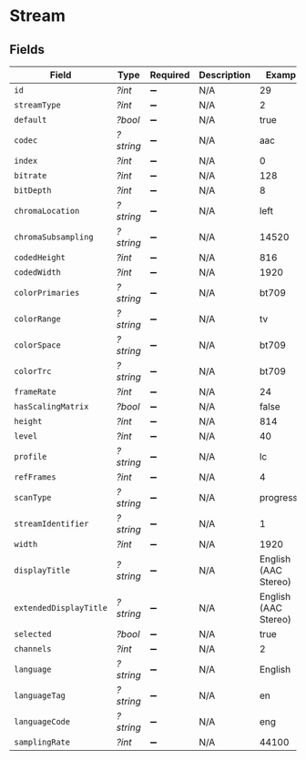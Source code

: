# Stream


## Fields

| Field                  | Type                   | Required               | Description            | Example                |
| ---------------------- | ---------------------- | ---------------------- | ---------------------- | ---------------------- |
| `id`                   | *?int*                 | :heavy_minus_sign:     | N/A                    | 29                     |
| `streamType`           | *?int*                 | :heavy_minus_sign:     | N/A                    | 2                      |
| `default`              | *?bool*                | :heavy_minus_sign:     | N/A                    | true                   |
| `codec`                | *?string*              | :heavy_minus_sign:     | N/A                    | aac                    |
| `index`                | *?int*                 | :heavy_minus_sign:     | N/A                    | 0                      |
| `bitrate`              | *?int*                 | :heavy_minus_sign:     | N/A                    | 128                    |
| `bitDepth`             | *?int*                 | :heavy_minus_sign:     | N/A                    | 8                      |
| `chromaLocation`       | *?string*              | :heavy_minus_sign:     | N/A                    | left                   |
| `chromaSubsampling`    | *?string*              | :heavy_minus_sign:     | N/A                    | 14520                  |
| `codedHeight`          | *?int*                 | :heavy_minus_sign:     | N/A                    | 816                    |
| `codedWidth`           | *?int*                 | :heavy_minus_sign:     | N/A                    | 1920                   |
| `colorPrimaries`       | *?string*              | :heavy_minus_sign:     | N/A                    | bt709                  |
| `colorRange`           | *?string*              | :heavy_minus_sign:     | N/A                    | tv                     |
| `colorSpace`           | *?string*              | :heavy_minus_sign:     | N/A                    | bt709                  |
| `colorTrc`             | *?string*              | :heavy_minus_sign:     | N/A                    | bt709                  |
| `frameRate`            | *?int*                 | :heavy_minus_sign:     | N/A                    | 24                     |
| `hasScalingMatrix`     | *?bool*                | :heavy_minus_sign:     | N/A                    | false                  |
| `height`               | *?int*                 | :heavy_minus_sign:     | N/A                    | 814                    |
| `level`                | *?int*                 | :heavy_minus_sign:     | N/A                    | 40                     |
| `profile`              | *?string*              | :heavy_minus_sign:     | N/A                    | lc                     |
| `refFrames`            | *?int*                 | :heavy_minus_sign:     | N/A                    | 4                      |
| `scanType`             | *?string*              | :heavy_minus_sign:     | N/A                    | progressive            |
| `streamIdentifier`     | *?string*              | :heavy_minus_sign:     | N/A                    | 1                      |
| `width`                | *?int*                 | :heavy_minus_sign:     | N/A                    | 1920                   |
| `displayTitle`         | *?string*              | :heavy_minus_sign:     | N/A                    | English (AAC Stereo)   |
| `extendedDisplayTitle` | *?string*              | :heavy_minus_sign:     | N/A                    | English (AAC Stereo)   |
| `selected`             | *?bool*                | :heavy_minus_sign:     | N/A                    | true                   |
| `channels`             | *?int*                 | :heavy_minus_sign:     | N/A                    | 2                      |
| `language`             | *?string*              | :heavy_minus_sign:     | N/A                    | English                |
| `languageTag`          | *?string*              | :heavy_minus_sign:     | N/A                    | en                     |
| `languageCode`         | *?string*              | :heavy_minus_sign:     | N/A                    | eng                    |
| `samplingRate`         | *?int*                 | :heavy_minus_sign:     | N/A                    | 44100                  |